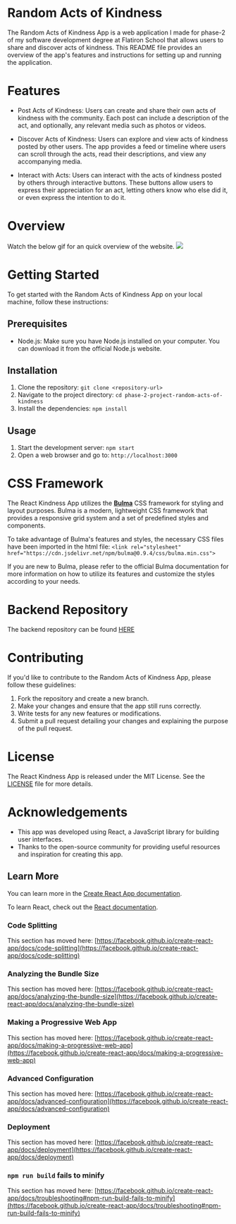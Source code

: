 # **Random Acts of Kindness**

The Random Acts of Kindness App is a web application I made for phase-2 of my software development degree at Flatiron School that allows users to share and discover acts of kindness. This README file provides an overview of the app's features and instructions for setting up and running the application.

# **Features**
- Post Acts of Kindness: Users can create and share their own acts of kindness with the community. Each post can include a description of the act, and optionally, any relevant media such as photos or videos.

- Discover Acts of Kindness: Users can explore and view acts of kindness posted by other users. The app provides a feed or timeline where users can scroll through the acts, read their descriptions, and view any accompanying media.

- Interact with Acts: Users can interact with the acts of kindness posted by others through interactive buttons. These buttons allow users to express their appreciation for an act, letting others know who else did it, or even express the intention to do it.

# **Overview**

Watch the below gif for an quick overview of the website.
![](./images/overview.gif)

# Getting Started
To get started with the Random Acts of Kindness App on your local machine, follow these instructions:

## Prerequisites

 - Node.js: Make sure you have Node.js installed on your computer. You can download it from the official Node.js website.

## Installation

1. Clone the repository: `git clone <repository-url>`
2. Navigate to the project directory: `cd phase-2-project-random-acts-of-kindness`
3. Install the dependencies: `npm install`

## Usage

1. Start the development server: `npm start`
2. Open a web browser and go to: `http://localhost:3000`

# CSS Framework
The React Kindness App utilizes the [**Bulma**](bulma.io)  CSS framework for styling and layout purposes. Bulma is a modern, lightweight CSS framework that provides a responsive grid system and a set of predefined styles and components.

To take advantage of Bulma's features and styles, the necessary CSS files have been imported in the html file:  `<link rel="stylesheet" href="https://cdn.jsdelivr.net/npm/bulma@0.9.4/css/bulma.min.css">`

If you are new to Bulma, please refer to the official Bulma documentation for more information on how to utilize its features and customize the styles according to your needs.

# Backend Repository

The backend repository can be found [HERE](https://github.com/mohamedmhussein/phase-2-project-random-acts-of-kindness-backend)

# Contributing
If you'd like to contribute to the Random Acts of Kindness App, please follow these guidelines:

1. Fork the repository and create a new branch.
2. Make your changes and ensure that the app still runs correctly.
3. Write tests for any new features or modifications.
4. Submit a pull request detailing your changes and explaining the purpose of the pull request.

# License
The React Kindness App is released under the MIT License. See the [LICENSE](https://github.com/mohamedmhussein/phase-2-project-random-acts-of-kindness/blob/main/LICENSE) file for more details.

# Acknowledgements
- This app was developed using React, a JavaScript library for building user interfaces.
- Thanks to the open-source community for providing useful resources and inspiration for creating this app.
  


## Learn More

You can learn more in the [Create React App documentation](https://facebook.github.io/create-react-app/docs/getting-started).

To learn React, check out the [React documentation](https://reactjs.org/).

### Code Splitting

This section has moved here: [https://facebook.github.io/create-react-app/docs/code-splitting](https://facebook.github.io/create-react-app/docs/code-splitting)

### Analyzing the Bundle Size

This section has moved here: [https://facebook.github.io/create-react-app/docs/analyzing-the-bundle-size](https://facebook.github.io/create-react-app/docs/analyzing-the-bundle-size)

### Making a Progressive Web App

This section has moved here: [https://facebook.github.io/create-react-app/docs/making-a-progressive-web-app](https://facebook.github.io/create-react-app/docs/making-a-progressive-web-app)

### Advanced Configuration

This section has moved here: [https://facebook.github.io/create-react-app/docs/advanced-configuration](https://facebook.github.io/create-react-app/docs/advanced-configuration)

### Deployment

This section has moved here: [https://facebook.github.io/create-react-app/docs/deployment](https://facebook.github.io/create-react-app/docs/deployment)

### `npm run build` fails to minify

This section has moved here: [https://facebook.github.io/create-react-app/docs/troubleshooting#npm-run-build-fails-to-minify](https://facebook.github.io/create-react-app/docs/troubleshooting#npm-run-build-fails-to-minify)